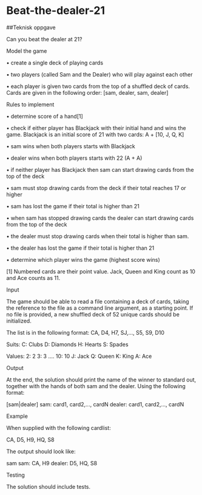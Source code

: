 # Beat-the-dealer-21
##Teknisk oppgave

Can you beat the dealer at 21? 


Model the game 

• create a single deck of playing cards 

• two players (called Sam and the Dealer) who will play against each other 

• each player is given two cards from the top of a shuffled deck of cards. Cards  are given in the following order: [sam, dealer, sam, dealer] 


Rules to implement 

• determine score of a hand[1] 

• check if either player has Blackjack with their initial hand and wins the game. Blackjack is an initial score of 21 with two cards: A + [10, J, Q, K] 

• sam wins when both players starts with Blackjack

• dealer wins when both players starts with 22 (A + A)

• if neither player has Blackjack then sam can start drawing cards from the top  of the deck

• sam must stop drawing cards from the deck if their total reaches 17 or higher

• sam has lost the game if their total is higher than 21

• when sam has stopped drawing cards the dealer can start drawing cards from  the top of the deck

• the dealer must stop drawing cards when their total is higher than sam.

• the dealer has lost the game if their total is higher than 21

• determine which player wins the game (highest score wins)

[1] Numbered cards are their point value. Jack, Queen and King count as 10 and Ace  counts as 11. 


Input 

The game should be able to read a file containing a deck of cards, taking the  reference to the file as a command 
line argument, as a starting point. If no file is  provided, a new shuffled deck of 52 unique cards should be initialized. 

The list is in the following format: 
CA, D4, H7, SJ,…, S5, S9, D10 


Suits: 
C: Clubs 
D: Diamonds 
H: Hearts 
S: Spades

Values: 
2: 2 
3: 3 
…. 
10: 10 
J: Jack 
Q: Queen 
K: King 
A: Ace 


Output 

At the end, the solution should print the name of the winner to standard out, together  with the hands of both sam and the dealer. Using the following format: 

[sam|dealer] 
sam: card1, card2,..., cardN 
dealer: card1, card2,..., cardN 


Example 

When supplied with the following cardlist: 

CA, D5, H9, HQ, S8 


The output should look like: 

sam 
sam: CA, H9 
dealer: D5, HQ, S8 


Testing 

The solution should include tests.

